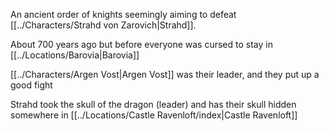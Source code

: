 An ancient order of knights seemingly aiming to defeat [[../Characters/Strahd von Zarovich|Strahd]].

About 700 years ago but before everyone was cursed to stay in [[../Locations/Barovia|Barovia]]

[[../Characters/Argen Vost|Argen Vost]] was their leader, and they put up a good fight

Strahd took the skull of the dragon (leader) and has their skull hidden somewhere in [[../Locations/Castle Ravenloft/index|Castle Ravenloft]]